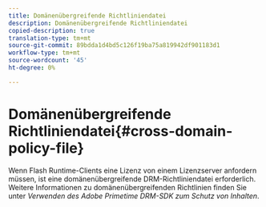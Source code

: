 ```yaml
---
title: Domänenübergreifende Richtliniendatei
description: Domänenübergreifende Richtliniendatei
copied-description: true
translation-type: tm+mt
source-git-commit: 89bdda1d4bd5c126f19ba75a819942df901183d1
workflow-type: tm+mt
source-wordcount: '45'
ht-degree: 0%

---
```



# Domänenübergreifende Richtliniendatei{#cross-domain-policy-file}

Wenn Flash Runtime-Clients eine Lizenz von einem Lizenzserver anfordern müssen, ist eine domänenübergreifende DRM-Richtliniendatei erforderlich. Weitere Informationen zu domänenübergreifenden Richtlinien finden Sie unter *Verwenden des Adobe Primetime DRM-SDK zum Schutz von Inhalten*.
